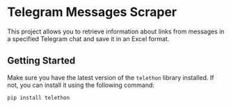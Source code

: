 # Telegram Messages Scraper

This project allows you to retrieve information about links from messages in a specified Telegram chat and save it in an Excel format.

## Getting Started

Make sure you have the latest version of the `telethon` library installed. If not, you can install it using the following command:

```bash
pip install telethon
